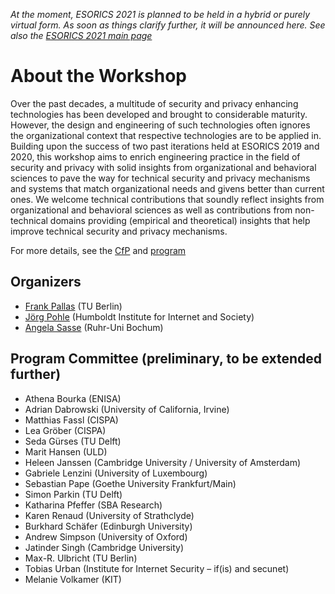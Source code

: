*At the moment, ESORICS 2021 is planned to be held in a hybrid or purely virtual form. As soon as things clarify further, it will be announced here. See also the [ESORICS 2021 main page](https://esorics2021.athene-center.de/index.php)*


# About the Workshop


Over the past decades, a multitude of security and privacy enhancing technologies has been developed and brought to considerable maturity. However, the design and engineering of such technologies often ignores the organizational context that respective technologies are to be applied in. Building upon the success of two past iterations held at ESORICS 2019 and 2020, this workshop aims to enrich engineering practice in the field of security and privacy with solid insights from organizational and behavioral sciences to pave the way for technical security and privacy mechanisms and systems that match organizational needs and givens better than current ones. We welcome technical contributions that soundly reflect insights from organizational and behavioral sciences as well as contributions from non-technical domains providing (empirical and theoretical) insights that help improve technical security and privacy mechanisms.

For more details, see the [CfP](/cfp) and [program](/prog)

## Organizers

* [Frank Pallas](https://www.ise.tu-berlin.de/fp) (TU Berlin)
* [Jörg Pohle](https://www.hiig.de/en/jorg-pohle/) (Humboldt Institute for Internet and Society)
* [Angela Sasse](https://www.ei.ruhr-uni-bochum.de/fakultaet/personen/sasse/) (Ruhr-Uni Bochum)

## Program Committee (preliminary, to be extended further)

* Athena Bourka (ENISA)
* Adrian Dabrowski (University of California, Irvine)
* Matthias Fassl (CISPA)
* Lea Gröber (CISPA)
* Seda Gürses (TU Delft)
* Marit Hansen (ULD)
* Heleen Janssen (Cambridge University / University of Amsterdam)
* Gabriele Lenzini (University of Luxembourg)
* Sebastian Pape (Goethe University Frankfurt/Main)
* Simon Parkin (TU Delft)
* Katharina Pfeffer (SBA Research)
* Karen Renaud (University of Strathclyde)
* Burkhard Schäfer (Edinburgh University)
* Andrew Simpson (University of Oxford)
* Jatinder Singh (Cambridge University)
* Max-R. Ulbricht (TU Berlin)
* Tobias Urban (Institute for Internet Security – if(is) and secunet)
* Melanie Volkamer (KIT)


<!-- Workshop organization is partially supported by the project [DaSKITA](https://www.ise.tu-berlin.de/menue/projekte/daskita/), funded by the German [Ministry of Justice and for Consumer Protection](https://www.bmjv.de) -->
